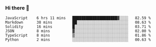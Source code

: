 ### Hi there 👋
<!--START_SECTION:waka-->

```text
JavaScript    6 hrs 11 mins   ████████████████████▓░░░░   82.59 %
Markdown      38 mins         ██░░░░░░░░░░░░░░░░░░░░░░░   08.63 %
Solidity      16 mins         █░░░░░░░░░░░░░░░░░░░░░░░░   03.71 %
JSON          8 mins          ▓░░░░░░░░░░░░░░░░░░░░░░░░   02.00 %
TypeScript    8 mins          ▒░░░░░░░░░░░░░░░░░░░░░░░░   01.86 %
Python        2 mins          ░░░░░░░░░░░░░░░░░░░░░░░░░   00.63 %
```

<!--END_SECTION:waka-->
<!--
**TRoYals/TRoYals** is a ✨ _special_ ✨ repository because its `README.md` (this file) appears on your GitHub profile.

Here are some ideas to get you started:

- 🔭 I’m currently working on ...
- 🌱 I’m currently learning ...
- 👯 I’m looking to collaborate on ...
- 🤔 I’m looking for help with ...
- 💬 Ask me about ...
- 📫 How to reach me: ...
- 😄 Pronouns: ...
- ⚡ Fun fact: ...
-->
